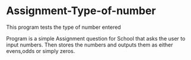 # Assignment-Type-of-number
This program tests the type of number entered 

Program is a simple Assignment question for School that asks the user to input numbers.
Then stores the numbers and outputs them as either evens,odds or simply zeros.

